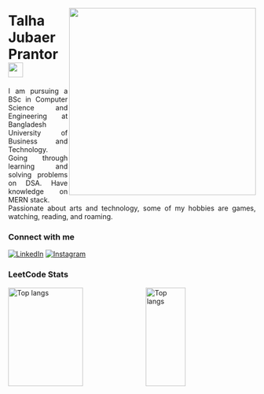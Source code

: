 <img align="right"  style="margin-top: 30;" height="380"  src="https://user-images.githubusercontent.com/97471199/230774187-e482399b-492c-4c17-a831-0314bf90526e.png">

<h1>
    <a  href="https://elidianaandrade.github.io/"></a>
    <span>Talha Jubaer Prantor</span>
    <img src="https://github.com/user-attachments/assets/1c9435d2-717f-43f0-b520-a5ffd4430046" width="30"/>
</h1>


<p align="justify">I am pursuing a BSc in Computer Science and Engineering at Bangladesh University of Business and Technology. Going through learning and solving problems on DSA. Have knowledge on MERN stack. 
<br>
 Passionate about arts and technology, some of my hobbies are games, watching, reading, and roaming.</p>
<!--
[![Preview](https://img.shields.io/badge/Portfolio-000?style=for-the-badge&logo=github&logoColor=FF00F6)](https://elidianaandrade.github.io/)
[![GitHub Page](https://img.shields.io/badge/elidianaandrade.github.io-67136f?style=for-the-badge)](https://elidianaandrade.github.io/)
-->

### Connect with me

[![LinkedIn](https://img.shields.io/badge/-LinkedIn-000?style=for-the-badge&logo=linkedin&logoColor=FF00F6&color:FFF)](https://www.linkedin.com/in/](https://www.linkedin.com/in/talha-jubaer-prantor/))
[![Instagram](https://img.shields.io/badge/-Facebook-000?style=for-the-badge&logo=facebook&logoColor=FF00F6&color:FFF)](https://www.facebook.com/profile.php?id=100010981572783)


### LeetCode Stats
<img align="left" width="55%" height="200px" alt="Top langs" src="https://leetcard.jacoblin.cool/talhajubaer?theme=unicorn"/>
<img align="left" width="40%" height="200px" alt="Top langs" src="https://github-readme-stats.vercel.app/api/top-langs/?username=TalhaJubaerPrantor&layout=compact&&langs_count=8&icons=true&title_color=FF00F6&bg_color=000&text_color=8B8B8B&border_radius=3&border_color=561760"/>



